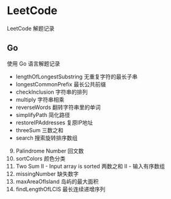 # LeetCode
LeetCode 解题记录

## Go
使用 Go 语言解题记录
- lengthOfLongestSubstring 无重复字符的最长子串
- longestCommonPrefix 最长公共前缀
- checkInclusion 字符串的排列
- multiply 字符串相乘
- reverseWords 翻转字符串里的单词
- simplifyPath 简化路径
- restoreIPAddresses 复原IP地址
- threeSum 三数之和
- search 搜索旋转排序数组

9. Palindrome Number 回文数
75. sortColors 颜色分类
267. Two Sum II - Input array is sorted 两数之和 II - 输入有序数组
268. missingNumber 缺失数字
695. maxAreaOfIsland 岛屿的最大面积
674. findLengthOfLCIS 最长连续递增序列
